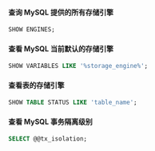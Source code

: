 #### 查询 MySQL 提供的所有存储引擎

```sql
SHOW ENGINES;
```

#### 查看 MySQL 当前默认的存储引擎

```sql
SHOW VARIABLES LIKE '%storage_engine%';
```

#### 查看表的存储引擎

```sql
SHOW TABLE STATUS LIKE 'table_name';
```

#### 查看 MySQL 事务隔离级别

```sql
SELECT @@tx_isolation;
```

